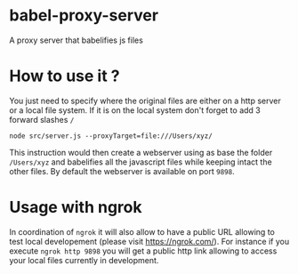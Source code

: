 # babel-proxy-server
A proxy server that babelifies js files

# How to use it ?

You just need to specify where the original files are either on a http server or a local file system.
If it is on the local system don't forget to add 3 forward slashes `/`

```
node src/server.js --proxyTarget=file:///Users/xyz/
``` 

This instruction would then create a webserver using as base the folder `/Users/xyz` and babelifies all the javascript files while keeping intact the other files. By default the webserver is available on port `9898`.


# Usage with ngrok
In coordination of `ngrok` it will also allow to have a public URL allowing to test local developement (please visit https://ngrok.com/).
For instance if you execute `ngrok http 9898` you will get a public http link allowing to access your local files currently in development.
